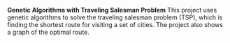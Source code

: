 **Genetic Algorithms with Traveling Salesman Problem**
This project uses genetic algorithms to solve the traveling salesman problem (TSP), which is finding the shortest route for visiting a set of cities. The project also shows a graph of the optimal route.


